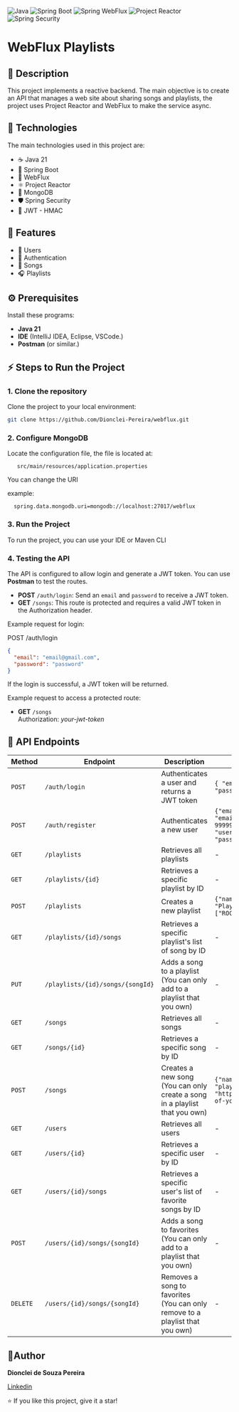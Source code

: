 ![Java](https://img.shields.io/badge/Java-21-blue)
![Spring Boot](https://img.shields.io/badge/Spring%20Boot-3.4-green)
![Spring WebFlux](https://img.shields.io/badge/Spring%20WebFlux-green)
![Project Reactor](https://img.shields.io/badge/Project%20Reactor-green)
![Spring Security](https://img.shields.io/badge/Spring%20Security-6.4.1-blue)

# WebFlux Playlists

## 📖 Description

This project implements a reactive backend. The main objective is to create an API that manages a web site about sharing songs and playlists, the project uses Project Reactor and WebFlux to make the service async.

## 🚀 **Technologies**

The main technologies used in this project are:

- ☕ Java 21 
- 🌱 Spring Boot
- 🔄 WebFlux
- ⚛️ Project Reactor
- 🍃 MongoDB
- 🛡️ Spring Security
- 🔐 JWT - HMAC

## 🎯 **Features**
- 👤 Users  
- 🔑 Authentication
- 🎵 Songs  
- 🎧 Playlists

## ⚙ Prerequisites

Install these programs:

- **Java 21**
- **IDE** (IntelliJ IDEA, Eclipse, VSCode.)
- **Postman** (or similar.)

## ⚡ Steps to Run the Project

### 1. Clone the repository

Clone the project to your local environment:

```bash
git clone https://github.com/Dionclei-Pereira/webflux.git
```
### 2. Configure MongoDB

Locate the configuration file, the file is located at:

```text
   src/main/resources/application.properties
```

You can change the URI

example:
```text
  spring.data.mongodb.uri=mongodb://localhost:27017/webflux
```

### 3. Run the Project

To run the project, you can use your IDE or Maven CLI

### 4. Testing the API

The API is configured to allow login and generate a JWT token. You can use **Postman** to test the routes.

- **POST** `/auth/login`: Send an `email` and `password` to receive a JWT token.
- **GET** `/songs`: This route is protected and requires a valid JWT token in the Authorization header.

Example request for login:

POST /auth/login
```json
{
  "email": "email@gmail.com",
  "password": "password"
}
```

If the login is successful, a JWT token will be returned.

Example request to access a protected route:

- **GET** `/songs` <br>
Authorization: _your-jwt-token_

## 📑 API Endpoints

| Method | Endpoint | Description | Request Body | Response |
|--------|----------|-------------|--------------|----------|
| `POST` | `/auth/login` | Authenticates a user and returns a JWT token | `{ "email": "email@gmail", "password": "passw" }` | `{ "token": "eyJhbGciOiJIUzUxMiJ9..." }` |
| `POST` | `/auth/register` | Authenticates a new user | `{"email": "email@gmail.com","phone": 999999999,"name": "username","password": "password"}` | `200 OK`<br>`400 Bad Request` |
| `GET`  | `/playlists` | Retrieves all playlists | - | `200 OK` |
| `GET`  | `/playlists/{id}` | Retrieves a specific playlist by ID | - | `200 OK`<br>`404 Not Found`|
| `POST`  | `/playlists` | Creates a new playlist | `{"name": "PlaylistName","genres": ["ROCK"]}` | `200 OK`<br>`400 Bad Request`|
| `GET`  | `/playlists/{id}/songs` | Retrieves a specific playlist's list of song by ID| - | `200 OK`<br>`404 Not Found` |
| `PUT`  | `/playlists/{id}/songs/{songId}` | Adds a song to a playlist (You can only add to a playlist that you own)| - | `200 OK`<br>`404 Not Found`<br>`403 Forbidden`|
| `GET`  | `/songs` | Retrieves all songs | - | `200 OK` |
| `GET`  | `/songs/{id}` | Retrieves a specific song by ID | - | `200 OK`<br>`404 Not Found`|
| `POST`  | `/songs` | Creates a new song (You can only create a song in a playlist that you own)| `{"name": "Shape of You", "playlistId": "12345", "link": "https://example.com/song/shape-of-you", "genres": ["POP"]}` | `200 OK`<br>`400 Bad Request`|
| `GET`  | `/users` | Retrieves all users | - | `200 OK` |
| `GET`  | `/users/{id}` | Retrieves a specific user by ID| - | `200 OK`<br>`404 Not Found` |
| `GET`  | `/users/{id}/songs` | Retrieves a specific user's list of favorite songs by ID| - | `200 OK`<br>`404 Not Found` |
| `POST`  | `/users/{id}/songs/{songId}` | Adds a song to favorites (You can only add to a playlist that you own)| - | `200 OK`<br>`404 Not Found`<br>`403 Forbidden`| |
| `DELETE`  | `/users/{id}/songs/{songId}` | Removes a song to favorites (You can only remove to a playlist that you own)| - | `200 OK`<br>`404 Not Found`<br>`403 Forbidden`| |


## 📜Author

**Dionclei de Souza Pereira**

[Linkedin](https://www.linkedin.com/in/dionclei-de-souza-pereira-07287726b/)

⭐️ If you like this project, give it a star!  
